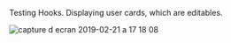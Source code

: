 Testing Hooks.
Displaying user cards, which are editables.

![capture d ecran 2019-02-21 a 17 18 08](https://user-images.githubusercontent.com/16755327/53184100-bd91f200-35fc-11e9-8c0f-b6c6cae55115.png)

